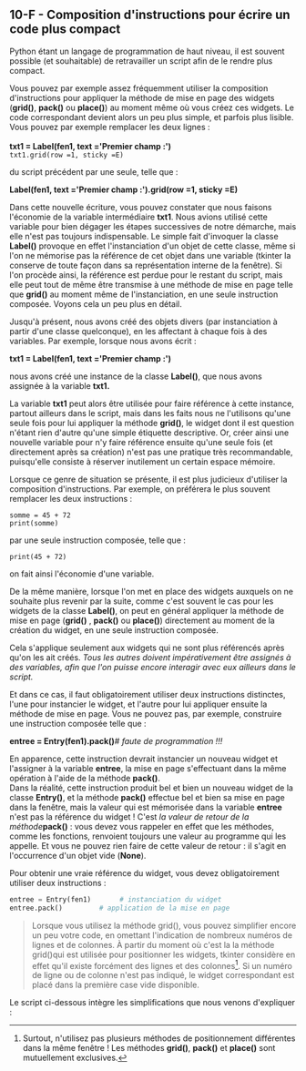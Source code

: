 ## 10-F - Composition d'instructions pour écrire un code plus compact

Python étant un langage de programmation de haut niveau, il est souvent
possible (et souhaitable) de retravailler un script afin de le rendre
plus compact.

Vous pouvez par exemple assez fréquemment utiliser la composition
d'instructions pour appliquer la méthode de mise en page des widgets
(**grid()**, **pack()** ou **place()**) au moment même où vous créez ces
widgets. Le code correspondant devient alors un peu plus simple, et
parfois plus lisible. Vous pouvez par exemple remplacer les deux lignes
:\
\
**txt1 = Label(fen1, text ='Premier
champ :')**\
`txt1.grid(row =1, sticky =E)`

du script précédent par une seule, telle que :

**Label(fen1, text ='Premier
champ :').grid(row =1, sticky =E)**

Dans cette nouvelle écriture, vous pouvez constater que nous faisons
l'économie de la variable intermédiaire **txt1**. Nous avions utilisé
cette variable pour bien dégager les étapes successives de notre
démarche, mais elle n'est pas toujours indispensable. Le simple fait
d'invoquer la classe **Label()** provoque en effet l'instanciation d'un
objet de cette classe, même si l'on ne mémorise pas la référence de cet
objet dans une variable (tkinter la conserve de toute façon dans sa
représentation interne de la fenêtre). Si l'on procède ainsi, la
référence est perdue pour le restant du script, mais elle peut tout de
même être transmise à une méthode de mise en page telle que **grid()**
au moment même de l'instanciation, en une seule instruction composée.
Voyons cela un peu plus en détail.

Jusqu'à présent, nous avons créé des objets divers (par instanciation à
partir d'une classe quelconque), en les affectant à chaque fois à des
variables. Par exemple, lorsque nous avons écrit :

**txt1 = Label(fen1, text ='Premier
champ :')**

nous avons créé une instance de la classe **Label()**, que nous avons
assignée à la variable **txt1.**

La variable **txt1** peut alors être utilisée pour faire référence à
cette instance, partout ailleurs dans le script, mais dans les faits
nous ne l'utilisons qu'une seule fois pour lui appliquer la méthode
**grid()**, le widget dont il est question n'étant rien d'autre qu'une
simple étiquette descriptive. Or, créer ainsi une nouvelle variable pour
n'y faire référence ensuite qu'une seule fois (et directement après sa
création) n'est pas une pratique très recommandable, puisqu'elle
consiste à réserver inutilement un certain espace mémoire.

Lorsque ce genre de situation se présente, il est plus judicieux
d'utiliser la composition d'instructions. Par exemple, on préférera le
plus souvent remplacer les deux instructions :

`somme = 45 + 72`\
`print(somme)`

par une seule instruction composée, telle que :

`print(45 + 72)`

on fait ainsi l'économie d'une variable.

De la même manière, lorsque l'on met en place des widgets auxquels on ne
souhaite plus revenir par la suite, comme c'est souvent le cas pour les
widgets de la classe **Label()**, on peut en général appliquer la
méthode de mise en page (**grid()** , **pack()** ou **place()**)
directement au moment de la création du widget, en une seule instruction
composée.

Cela s'applique seulement aux widgets qui ne sont plus référencés après
qu'on les ait créés. *Tous les autres doivent impérativement être
assignés à des variables, afin que l'on puisse encore interagir avec eux
ailleurs dans le script.*

Et dans ce cas, il faut obligatoirement utiliser deux instructions
distinctes, l'une pour instancier le widget, et l'autre pour lui
appliquer ensuite la méthode de mise en page. Vous ne pouvez pas, par
exemple, construire une instruction composée telle que :

**entree =
Entry(fen1).pack()***\# faute de
programmation !!!*

En apparence, cette instruction devrait instancier un nouveau widget et
l'assigner à la variable **entree**, la mise en page s'effectuant dans
la même opération à l'aide de la méthode **pack()**.\
 Dans la réalité, cette instruction produit bel et bien un nouveau
widget de la classe **Entry()**, et la méthode **pack()** effectue bel
et bien sa mise en page dans la fenêtre, mais la valeur qui est
mémorisée dans la variable **entree** n'est pas la référence du widget !
C'est *la valeur de retour de la méthode***pack()** : vous devez vous
rappeler en effet que les méthodes, comme les fonctions, renvoient
toujours une valeur au programme qui les appelle. Et vous ne pouvez rien
faire de cette valeur de retour : il s'agit en l'occurrence d'un objet
vide (**None**).

Pour obtenir une vraie référence du widget, vous devez obligatoirement
utiliser deux instructions :



```python
entree = Entry(fen1)	   # instanciation du widget
entree.pack()	      # application de la mise en page
```



> Lorsque vous utilisez la méthode grid(),
> vous pouvez simplifier encore un peu votre code, en omettant
> l'indication de nombreux numéros de lignes et de colonnes. À partir du
> moment où c'est la la méthode grid()qui est utilisée pour positionner
> les widgets, tkinter considère en effet qu'il existe forcément des
> lignes et des colonnes[^note_49]. Si un numéro de ligne ou de colonne n'est pas
> indiqué, le widget correspondant est placé dans la première case vide
> disponible.

Le script ci-dessous intègre les
simplifications que nous venons d'expliquer
:


[^note_49]: Surtout, n'utilisez pas plusieurs méthodes de positionnement différentes dans la même fenêtre ! Les méthodes **grid()**, **pack()** et **place()** sont mutuellement exclusives.
